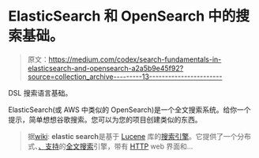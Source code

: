 # ElasticSearch 和 OpenSearch 中的搜索基础。

> 原文：<https://medium.com/codex/search-fundamentals-in-elasticsearch-and-opensearch-a2a5b9e45f92?source=collection_archive---------13----------------------->

DSL 搜索语言基础。

ElasticSearch(或 AWS 中类似的 OpenSearch)是一个全文搜索系统。给你一个提示，简单想想谷歌搜索。您可以为您的项目创建类似的东西。

> 据[wiki](https://en.wikipedia.org/wiki/Elasticsearch):
> **elastic search**是基于 [Lucene](https://en.wikipedia.org/wiki/Lucene) 库的[搜索引擎](https://en.wikipedia.org/wiki/Search_engine_(computing))。它提供了一个分布式、[、支持](https://en.wikipedia.org/wiki/Multitenancy)的[全文搜索](https://en.wikipedia.org/wiki/Full-text_search)引擎，带有 [HTTP](https://en.wikipedia.org/wiki/HTTP) web 界面和…
